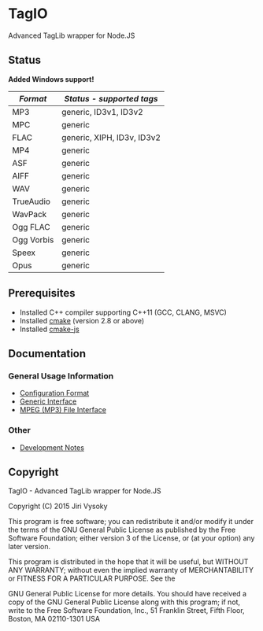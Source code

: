 # TagIO

Advanced TagLib wrapper for Node.JS

## Status

**Added Windows support!**

| *Format*   | *Status - supported tags*         |
| ---------- | -------------------------------- |
| MP3        | generic, ID3v1, ID3v2            |
| MPC        | generic                          |
| FLAC       | generic, XIPH, ID3v, ID3v2       |
| MP4        | generic                          |
| ASF        | generic                          |
| AIFF       | generic                          |
| WAV        | generic                          |
| TrueAudio  | generic                          |
| WavPack    | generic                          |
| Ogg FLAC   | generic                          |
| Ogg Vorbis | generic                          |
| Speex      | generic                          |
| Opus       | generic                          |

## Prerequisites

*   Installed C++ compiler supporting C++11 (GCC, CLANG, MSVC)
*   Installed [cmake](https://cmake.org/) (version 2.8 or above)
*   Installed [cmake-js](https://www.npmjs.com/package/cmake-j)
 
## Documentation

### General Usage Information

*   [Configuration Format](./doc/config.md)
*   [Generic Interface](./doc/generic.md)
*   [MPEG (MP3) File Interface](./doc/mpeg.md)

### Other

*   [Development Notes](./doc/notes.md)

## Copyright

TagIO - Advanced TagLib wrapper for Node.JS

Copyright (C) 2015  Jiri Vysoky

This program is free software; you can redistribute it and/or modify
it under the terms of the GNU General Public License as published by
the Free Software Foundation; either version 3 of the License, or
(at your option) any later version.

This program is distributed in the hope that it will be useful,
but WITHOUT ANY WARRANTY; without even the implied warranty of
MERCHANTABILITY or FITNESS FOR A PARTICULAR PURPOSE.  See the

GNU General Public License for more details.
You should have received a copy of the GNU General Public License
along with this program; if not, write to the Free Software Foundation,
Inc., 51 Franklin Street, Fifth Floor, Boston, MA 02110-1301  USA
